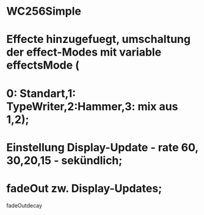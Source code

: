 # WC256Simple
# Effecte hinzugefuegt, umschaltung der effect-Modes mit variable effectsMode (
#   0: Standart,1: TypeWriter,2:Hammer,3: mix aus 1,2);
# Einstellung Display-Update - rate 60, 30,20,15 - sekündlich;
# fadeOut zw. Display-Updates;
fadeOutdecay

